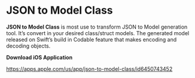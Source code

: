 # JSON to Model Class
**JSON to Model Class** is most use to transform JSON to Model generation tool. It’s convert in your desired class/struct models.
The generated model released on Swift’s build in Codable feature that makes encoding and decoding objects.


**Download iOS Application**

https://apps.apple.com/us/app/json-to-model-class/id6450743452
